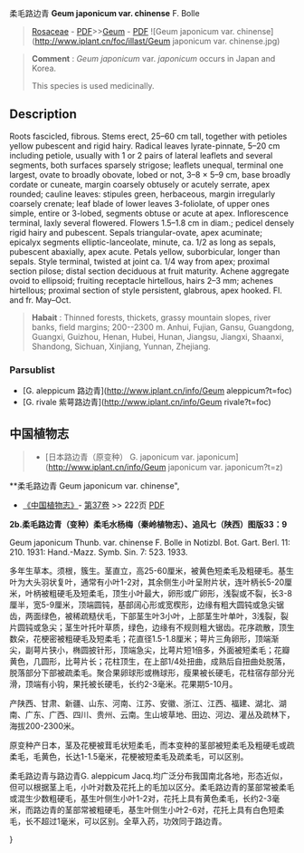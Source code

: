 柔毛路边青 **Geum japonicum var. chinense** F. Bolle

> [Rosaceae](http://www.iplant.cn/info/Rosaceae?t=foc) - [PDF](http://www.iplant.cn/foc/pdf/Rosaceae.pdf)>>[Geum](http://www.iplant.cn/info/Geum?t=foc) - [PDF](http://www.iplant.cn/foc/pdf/Geum.pdf)
![Geum japonicum var. chinense](http://www.iplant.cn/foc/illast/Geum japonicum var. chinense.jpg)


> **Comment** : 
> *Geum japonicum* var. *japonicum* occurs in Japan and Korea.
> 
> This species is used medicinally.

## Description

Roots fascicled, fibrous. Stems erect, 25–60 cm tall, together with petioles yellow pubescent and rigid hairy. Radical leaves lyrate-pinnate, 5–20 cm including petiole, usually with 1 or 2 pairs of lateral leaflets and several segments, both surfaces sparsely strigose; leaflets unequal, terminal one largest, ovate to broadly obovate, lobed or not, 3–8 × 5–9 cm, base broadly cordate or cuneate, margin coarsely obtusely or acutely serrate, apex rounded; cauline leaves: stipules green, herbaceous, margin irregularly coarsely crenate; leaf blade of lower leaves 3-foliolate, of upper ones simple, entire or 3-lobed, segments obtuse or acute at apex. Inflorescence terminal, laxly several flowered. Flowers 1.5–1.8 cm in diam.; pedicel densely rigid hairy and pubescent. Sepals triangular-ovate, apex acuminate; epicalyx segments elliptic-lanceolate, minute, ca. 1/2 as long as sepals, pubescent abaxially, apex acute. Petals yellow, suborbicular, longer than sepals. Style terminal, twisted at joint ca. 1/4 way from apex; proximal section pilose; distal section deciduous at fruit maturity. Achene aggregate ovoid to ellipsoid; fruiting receptacle hirtellous, hairs 2–3 mm; achenes hirtellous; proximal section of style persistent, glabrous, apex hooked. Fl. and fr. May–Oct.


> **Habait** : 
> Thinned forests, thickets, grassy mountain slopes, river banks, field margins; 200--2300 m. Anhui, Fujian, Gansu, Guangdong, Guangxi, Guizhou, Henan, Hubei, Hunan, Jiangsu, Jiangxi, Shaanxi, Shandong, Sichuan, Xinjiang, Yunnan, Zhejiang.

### Parsublist

* [G.  aleppicum  路边青](http://www.iplant.cn/info/Geum aleppicum?t=foc)
* [G.  rivale  紫萼路边青](http://www.iplant.cn/info/Geum rivale?t=foc)

## 中国植物志

> * [日本路边青（原变种）  G.  japonicum var. japonicum](http://www.iplant.cn/info/Geum japonicum var. japonicum?t=z)


**柔毛路边青 Geum japonicum var. chinense",

* [《中国植物志》](http://www.iplant.cn/frps)- [第37卷](http://www.iplant.cn/frps/vol/37) >> 222页 [PDF](http://www.iplant.cn/frps/pdf/37/222b.PDF)


**2b.柔毛路边青（变种）柔毛水杨梅（秦岭植物志）、追风七（陕西）图版33：9**

Geum japonicum Thunb. var. chinense F. Bolle in Notizbl. Bot. Gart. Berl. 11: 210. 1931: Hand.-Mazz. Symb. Sin. 7: 523. 1933.

多年生草本。须根，簇生。茎直立，高25-60厘米，被黄色短柔毛及粗硬毛。基生叶为大头羽状复叶，通常有小叶1-2对，其余侧生小叶呈附片状，连叶柄长5-20厘米，叶柄被粗硬毛及短柔毛，顶生小叶最大，卵形或广卵形，浅裂或不裂，长3-8厘半，宽5-9厘米，顶端圆钝，基部阔心形或宽楔形，边缘有粗大圆钝或急尖锯齿，两面绿色，被稀疏糙伏毛，下部茎生叶3小叶，上部茎生叶单叶，3浅裂，裂片圆钝或急尖；茎生叶托叶草质，绿色，边缘有不规则粗大锯齿。花序疏散，顶生数朵，花梗密被粗硬毛及短柔毛；花直径1.5-1.8厘米；萼片三角卵形，顶端渐尖，副萼片狭小，椭圆披针形，顶端急尖，比萼片短1倍多，外面被短柔毛；花瓣黄色，几圆形，比萼片长；花柱顶生，在上部1/4处扭曲，成熟后自扭曲处脱落，脱落部分下部被疏柔毛。聚合果卵球形或椭球形，瘦果被长硬毛，花柱宿存部分光滑，顶端有小钩，果托被长硬毛，长约2-3毫米。花果期5-10月。

产陕西、甘肃、新疆、山东、河南、江苏、安徽、浙江、江西、福建、湖北、湖南、广东、广西、四川、贵州、云南。生山坡草地、田边、河边、灌丛及疏林下，海拔200-2300米。

原变种产日本，茎及花梗被茸毛状短柔毛，而本变种的茎部被短柔毛及粗硬毛或疏柔毛，毛黄色，长达1-1.5毫米，花梗被短柔毛及疏柔毛，可以区别。

柔毛路边青与路边青G. aleppicum Jacq.均广泛分布我国南北各地，形态近似，但可以根据茎上毛，小叶对数及花托上的毛加以区分。柔毛路边青的茎部常被柔毛或混生少数粗硬毛，基生叶侧生小叶1-2对，花托上具有黄色柔毛，长约2-3毫米，而路边青的茎部常被粗硬毛，基生叶侧生小叶2-6对，花托上具有白色短柔毛，长不超过1毫米，可以区别。全草入药，功效同于路边青。

}